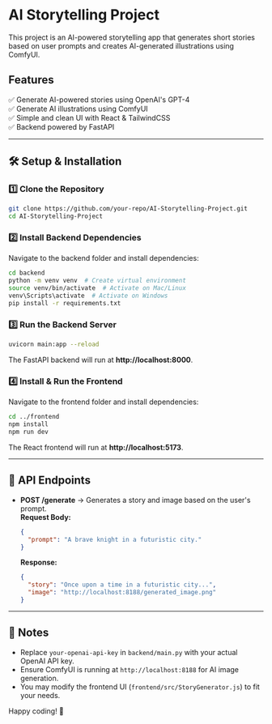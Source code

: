 # AI Storytelling Project

This project is an AI-powered storytelling app that generates short stories based on user prompts and creates AI-generated illustrations using ComfyUI.

## Features
✅ Generate AI-powered stories using OpenAI's GPT-4  
✅ Generate AI illustrations using ComfyUI  
✅ Simple and clean UI with React & TailwindCSS  
✅ Backend powered by FastAPI  

---

## 🛠️ Setup & Installation

### 1️⃣ Clone the Repository
```sh
git clone https://github.com/your-repo/AI-Storytelling-Project.git
cd AI-Storytelling-Project
```

### 2️⃣ Install Backend Dependencies
Navigate to the backend folder and install dependencies:
```sh
cd backend
python -m venv venv  # Create virtual environment
source venv/bin/activate  # Activate on Mac/Linux
venv\Scripts\activate  # Activate on Windows
pip install -r requirements.txt
```

### 3️⃣ Run the Backend Server
```sh
uvicorn main:app --reload
```

The FastAPI backend will run at **http://localhost:8000**.

### 4️⃣ Install & Run the Frontend
Navigate to the frontend folder and install dependencies:
```sh
cd ../frontend
npm install
npm run dev
```

The React frontend will run at **http://localhost:5173**.

---

## 🚀 API Endpoints

- **POST /generate** → Generates a story and image based on the user's prompt.  
  **Request Body:**
  ```json
  {
    "prompt": "A brave knight in a futuristic city."
  }
  ```

  **Response:**  
  ```json
  {
    "story": "Once upon a time in a futuristic city...",
    "image": "http://localhost:8188/generated_image.png"
  }
  ```

---

## 📌 Notes

- Replace `your-openai-api-key` in `backend/main.py` with your actual OpenAI API key.
- Ensure ComfyUI is running at `http://localhost:8188` for AI image generation.
- You may modify the frontend UI (`frontend/src/StoryGenerator.js`) to fit your needs.

Happy coding! 🚀
